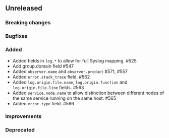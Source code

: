 <!-- When adding an entry to the Changelog:
- Please follow the Keep a Changelog: http://keepachangelog.com/ guidelines.
- Please insert your changelog line ordered by PR ID.
Thanks, you're awesome :-) -->

## Unreleased

### Breaking changes

### Bugfixes

### Added

* Added fields in `log.*` to allow for full Syslog mapping. #525
* Add group.domain field #547
* Added `observer.name` and `observer.product` #571, #557
* Added `error.stack_trace` field. #562
* Added `log.origin.file.name`, `log.origin.function` and `log.origin.file.line` fields. #563
* Added `service.node.name` to allow distinction between different nodes of the same service running on the same host. #565
* Added `error.type` field. #566

### Improvements

### Deprecated


<!-- All empty sections:

## Unreleased

### Breaking changes

### Bugfixes

### Added

### Improvements

### Deprecated

-->
